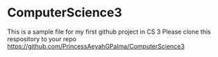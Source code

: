 # ComputerScience3

This is a sample file for my first github project in CS 3
Please clone this respository to your repo
https://github.com/PrincessAeyahGPalma/ComputerScience3
